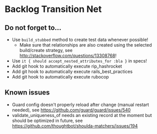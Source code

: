 # Backlog Transition Net

## Do not forget to...

- Use `build_stubbed` method to create test data whenever possible!
  - Make sure that relationships are also created using the selected build/create strategy, see http://stackoverflow.com/questions/13308768!
- Use `it { should accept_nested_attributes_for :bla }` in specs!
- Add git hook to automatically execute rip_hashrocket
- Add git hook to automatically execute rails_best_practices
- Add git hook to automatically execute rubocop

## Known issues

- Guard config doesn't properly reload after change (manual restart needed), see https://github.com/guard/guard/issues/540
- validate_uniqueness_of needs an existing record at the moment but should be optimized in future, see https://github.com/thoughtbot/shoulda-matchers/issues/194
